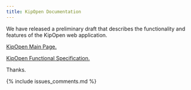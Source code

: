 ```yaml
---
title: KipOpen Documentation
---
```


We have released a preliminary draft that describes the functionality and features of the KipOpen web application.

[KipOpen Main Page.](http://camilotejeiro.github.io/kipopen_website/)

[KipOpen Functional Specification.](http://camilotejeiro.github.io/kipopen_website/documentation/user_functional_specification.html)

Thanks.

{% include issues_comments.md %}
